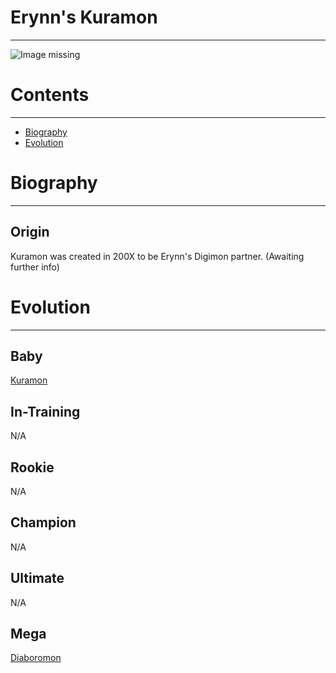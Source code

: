 # Erynn's Kuramon
-----
![Image missing]({{site.baseurl}}/wiki/resources/Tentomon.png)

# Contents
-----

- [Biography](#biography)
- [Evolution](#evolution)

# Biography
-----

## Origin
Kuramon was created in 200X to be Erynn's Digimon partner. (Awaiting further info)

# Evolution
-----

## Baby  
[Kuramon](http://www.wikimon.net/Kuramon)

## In-Training  
N/A

## Rookie
N/A  

## Champion
N/A  

## Ultimate
N/A   

## Mega
[Diaboromon](http://www.wikimon.net/Diaboromon)  
